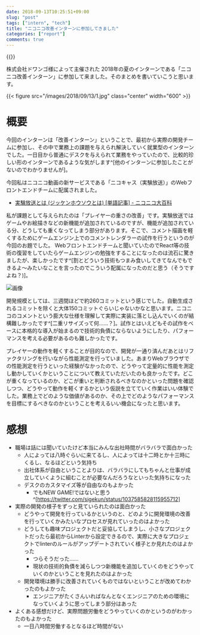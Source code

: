 ```yaml
---
date: 2018-09-13T10:25:51+09:00
slug: "post"
tags: ["intern", "tech"]
title: "ニコニコ改善インターンに参加してきました"
categories: ["report"]
comments: true
---
```


{{<is-quote link="https://sh4869.hatenablog.com/entry/2018/09/13/194639" title="はてなブログ">}}

株式会社ドワンゴ様によって主催された 2018年の夏のインターンである「ニコニコ改善インターン」に参加して来ました。そのまとめを書いていこうと思います。

{{< figure src="/images/2018/09/13/1.jpg" class="center" width="600" >}}

# 概要

今回のインターンは「改善インターン」ということで、最初から実際の開発チームに参加し、その中で業務上の課題を与えられ解決していく就業型のインターンでした。一日目から普通にデスクを与えられて業務をやっていたので、比較的珍しい形のインターンであるような気がします^[他のインターンに参加したことがないのでわかりませんが]。

今回私はニコニコ動画の新サービスである「ニコキャス（実験放送）」のWebフロントエンドチームに配属されました。

* [実験放送とは \(ジッケンホウソウとは\) \[単語記事\] \- ニコニコ大百科](http://dic.nicovideo.jp/a/%E5%AE%9F%E9%A8%93%E6%94%BE%E9%80%81)

私が課題として与えられたのは「プレイヤーの重さの改善」です。実験放送ではゲームやお絵描きなどの新機能が追加されているのですが、機能が追加されている分、どうしても重くなってしまう部分があります。そこで、コメント描画を軽くするためにゲームエンジン上でのコメントレンダラーの試作を行うというのが今回のお題でした。
Webフロントエンドチームと聞いていたのでReact等の技術の復習をしていたらゲームエンジンの勉強をすることになったのは流石に驚きましたが、楽しかったです^[割とどういう技術もつまみ食いしてきてなんでもできるよ〜みたいなことを言ったのでこういう配属になったのだと思う（そうですよね？)]。

![画像](/images/2018/09/13/2.png)

開発規模としては、三週間ほどで約260コミットという感じでした。自動生成されるコミットを除くと大体150コミットぐらいじゃないかなと思います。ニコニコのコメントという膨大な仕様を理解して実際に実装に落とし込んでいくのが結構難しかったです^[二重リサイズって何……？]。試作とはいえどもその試作をベースに本格的な導入が始まるので技術的負債にならないようにしたり、パフォーマンスを考える必要があるのも難しかったです。

プレイヤーの動作を軽くすることが目的なので、開発が一通り済んだあとはリファクタリングを行いながら性能測定を行っていました。あまりWebブラウザでの性能測定を行うといった経験がなかったので、どうやって定量的に性能を測定し動かしていくかということについて教えていただいたのも良かったです。どこが重くなっているのか、どこが重いと判断されるべきなのかといった問題を確認しつつ、どうやって動作を軽くするかという仮説を立てていく作業はいい体験でした。業務上でどのような価値があるのか、その上でどのようなパフォーマンスを目標にするべきなのかということを考えるいい機会になったと思います。

# 感想

* 職場は話には聞いていたけど本当にみんな出社時間がバラバラで面白かった
  * 人によっては八時ぐらいに来てるし、人によっては十二時とか十三時にくるし、なるほどという気持ち
  * 出社体系が自由ということよりは、バラバラにしてもちゃんと仕事が成立していくように組むことが必要なんだろうなといった気持ちになった
  * デスクのカスタマイズ等が自由なのもよかった
    *  でもNEW GAME!ではないと思う^[https://twitter.com/sigekun/status/1037585828115955712]
* 実際の開発の様子をずっと見ていられたのは面白かった
  * どうやって開発を行っているかというのと、どのように開発環境の改善を行っていくかみたいなプロセスが見れていったのはよかった
  * どうしても趣味プロジェクトだと妥協してしまうし、小さなプロジェクトだったら最初からLinterから設定できるので、実際に大きなプロジェクトでlinterのルールがアップデートされていく様子とか見れたのはよかった
     * つらそうだった……
     * 現状の技術的負債を減らしつつ新機能を追加していくのをどうやっていくのかということを見れたのはよかった
  * 開発環境は勝手に改善されていくものではないということが改めてわかったのもよかった
    * エンジニアがたくさんいればなんとなくエンジニアのための環境になっていくように思ってしまう部分はあった
* よくある感想だけど、実際問題労働をどうやっていくのかというのがわかったのもよかった
  * 一日八時間労働するとなるほど時間がない
